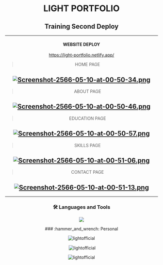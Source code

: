 

<div align="center">
<h1> LIGHT PORTFOLIO </h1>
<h2> Training Second Deploy </h2>

---
#### WEBSITE DEPLOY
https://light-portfolio.netlify.app/

  > HOME PAGE
  
[![Screenshot-2566-05-10-at-00-50-34.png](https://i.postimg.cc/gJQsKgmg/Screenshot-2566-05-10-at-00-50-34.png)](https://postimg.cc/qhc2JXtK)  
  ---
  > ABOUT PAGE
  
  [![Screenshot-2566-05-10-at-00-50-46.png](https://i.postimg.cc/Yq1R1NVx/Screenshot-2566-05-10-at-00-50-46.png)](https://postimg.cc/D8w1hG7W)
  ---
  > EDUCATION PAGE
  
  [![Screenshot-2566-05-10-at-00-50-57.png](https://i.postimg.cc/zvhj2Tf8/Screenshot-2566-05-10-at-00-50-57.png)](https://postimg.cc/2LzhVbvK)
  ---
  > SKILLS PAGE
  
  [![Screenshot-2566-05-10-at-00-51-06.png](https://i.postimg.cc/7YvXGtB6/Screenshot-2566-05-10-at-00-51-06.png)](https://postimg.cc/MXD1g5J2)
  ---
  > CONTACT PAGE
  
  [![Screenshot-2566-05-10-at-00-51-13.png](https://i.postimg.cc/mZ18rWyJ/Screenshot-2566-05-10-at-00-51-13.png)](https://postimg.cc/9zVGxSSY)
  ---
---

### :hammer_and_wrench: Languages and Tools
<div>
  <p align="center">
  <a href="https://skillicons.dev">
    <img src="https://skillicons.dev/icons?i=js" />
  </a>
</p>
</div>

</div>


<div align="center">
  ### :hammer_and_wrench: Personal
<p><img align="center" src="https://github-readme-stats.vercel.app/api/top-langs?username=lightofficial&show_icons=true&locale=en&layout=compact" alt="lightofficial" /></p>

<p>&nbsp;<img align="center" src="https://github-readme-stats.vercel.app/api?username=lightofficial&show_icons=true&locale=en" alt="lightofficial" /></p>

<p><img align="center" src="https://github-readme-streak-stats.herokuapp.com/?user=lightofficial&" alt="lightofficial" /></p>
  </div>

